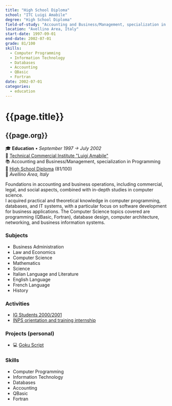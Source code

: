 ```yaml
---
title: "High School Diploma"
school: "ITC Luigi Amabile"
degree: "High School Diploma"
field-of-study: "Accounting and Business/Management, specialization in Programming"
location: "Avellino Area, Italy"
start-date: 1997-09-01
end-date: 2002-07-01
grade: 81/100
skills:
  - Computer Programming
  - Information Technology
  - Databases
  - Accounting
  - QBasic
  - Fortran
date: 2002-07-01
categories:
  - education
---
```

# {{page.title}}
## {{page.org}}

🎓 **Education** • _September 1997 → July 2002_  
🏫 [Technical Commercial Institute "Luigi Amabile"](https://www.iteamabile.it/)  
📚 Accounting and Business/Management, specialization in Programming  
📜 [High School Diploma](../20020710-high-school-diploma.jpg) (81/100)  
📍 _Avellino Area, Italy_  

Foundations in accounting and business operations, including commercial, legal, and social aspects, combined with in-depth studies in computer science.  
I acquired practical and theoretical knowledge in computer programming, databases, and IT systems, with a particular focus on software development for business applications.
The Computer Science topics covered are programming (QBasic, Fortran), database design, computer architecture, networking, and business information systems.

### Subjects

- Business Administration
- Law and Economics
- Computer Science
- Mathematics
- Science
- Italian Language and Literature
- English Language
- French Language
- History


### Activities

- [IG Students 2000/2001](../20020115-ig-students.png)
- [INPS orientation and training internship](../20020520-inps-stage-1.png)


### Projects (personal)

- 💻 [Goku Script](/projects/goku-script/overview/)


### Skills

- Computer Programming
- Information Technology
- Databases
- Accounting
- QBasic
- Fortran
